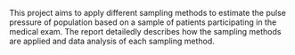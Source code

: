 This project aims to apply different sampling methods to estimate the pulse pressure of population based on a sample of patients participating in the medical exam. The report detailedly describes how the sampling methods are applied and data analysis of each sampling method.
